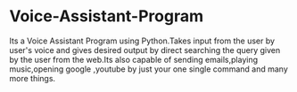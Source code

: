 # Voice-Assistant-Program
Its a Voice Assistant Program using Python.Takes input from the user by user's voice and gives desired output by direct searching the query given by the user from the web.Its also capable of sending emails,playing music,opening google ,youtube by just your one single command and many more things.
